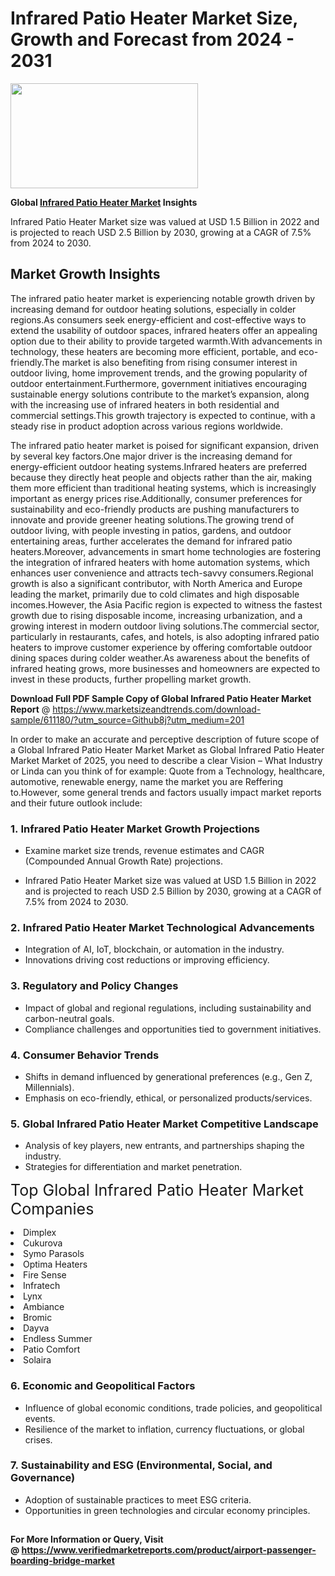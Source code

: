 <H1>Infrared Patio Heater Market Size, Growth and Forecast from 2024 - 2031</H1><img class="aligncenter size-medium wp-image-584254" src="https://thirdeyenews.in/wp-content/uploads/2024/09/Global-Market-Research-300x168.jpeg" alt="" width="300" height="168" /><p><strong>Global&nbsp;<a href="https://www.marketsizeandtrends.com/download-sample/611180/?utm_source=Github8j?utm_medium=201">Infrared Patio Heater Market</a> Insights</strong></p><p>Infrared Patio Heater Market size was valued at USD 1.5 Billion in 2022 and is projected to reach USD 2.5 Billion by 2030, growing at a CAGR of 7.5% from 2024 to 2030.</p><p><h2>Market Growth Insights</h2> <p>The infrared patio heater market is experiencing notable growth driven by increasing demand for outdoor heating solutions, especially in colder regions.As consumers seek energy-efficient and cost-effective ways to extend the usability of outdoor spaces, infrared heaters offer an appealing option due to their ability to provide targeted warmth.With advancements in technology, these heaters are becoming more efficient, portable, and eco-friendly.The market is also benefiting from rising consumer interest in outdoor living, home improvement trends, and the growing popularity of outdoor entertainment.Furthermore, government initiatives encouraging sustainable energy solutions contribute to the market’s expansion, along with the increasing use of infrared heaters in both residential and commercial settings.This growth trajectory is expected to continue, with a steady rise in product adoption across various regions worldwide.</p> <p>The infrared patio heater market is poised for significant expansion, driven by several key factors.One major driver is the increasing demand for energy-efficient outdoor heating systems.Infrared heaters are preferred because they directly heat people and objects rather than the air, making them more efficient than traditional heating systems, which is increasingly important as energy prices rise.Additionally, consumer preferences for sustainability and eco-friendly products are pushing manufacturers to innovate and provide greener heating solutions.The growing trend of outdoor living, with people investing in patios, gardens, and outdoor entertaining areas, further accelerates the demand for infrared patio heaters.Moreover, advancements in smart home technologies are fostering the integration of infrared heaters with home automation systems, which enhances user convenience and attracts tech-savvy consumers.Regional growth is also a significant contributor, with North America and Europe leading the market, primarily due to cold climates and high disposable incomes.However, the Asia Pacific region is expected to witness the fastest growth due to rising disposable income, increasing urbanization, and a growing interest in modern outdoor living solutions.The commercial sector, particularly in restaurants, cafes, and hotels, is also adopting infrared patio heaters to improve customer experience by offering comfortable outdoor dining spaces during colder weather.As awareness about the benefits of infrared heating grows, more businesses and homeowners are expected to invest in these products, further propelling market growth.</p> <p><span class=""><strong>Download Full PDF Sample Copy of Global Infrared Patio Heater Market Report</strong> @ <a href="https://www.marketsizeandtrends.com/download-sample/611180/?utm_source=Github8j?utm_medium=201" target="_blank">https://www.marketsizeandtrends.com/download-sample/611180/?utm_source=Github8j?utm_medium=201</a></span></p><p>In order to make an accurate and perceptive description of future scope of a Global&nbsp;Infrared Patio Heater Market Market as Global&nbsp;Infrared Patio Heater Market Market of 2025, you need to describe a clear Vision &ndash; What Industry or Linda can you think of for example: Quote from a Technology, healthcare, automotive, renewable energy, name the market you are Reffering to.However, some general trends and factors usually impact market reports and their future outlook include:</p><h3>1.&nbsp;<strong>Infrared Patio Heater Market Growth Projections</strong></h3><ul><li>Examine market size trends, revenue estimates and CAGR (Compounded Annual Growth Rate) projections.</li><li><p>Infrared Patio Heater Market size was valued at USD 1.5 Billion in 2022 and is projected to reach USD 2.5 Billion by 2030, growing at a CAGR of 7.5% from 2024 to 2030.</p></li></ul><h3>2.&nbsp;<strong>Infrared Patio Heater Market Technological Advancements</strong></h3><ul><li>Integration of AI, IoT, blockchain, or automation in the industry.</li><li>Innovations driving cost reductions or improving efficiency.</li></ul><h3>3.&nbsp;<strong>Regulatory and Policy Changes</strong></h3><ul><li>Impact of global and regional regulations, including sustainability and carbon-neutral goals.</li><li>Compliance challenges and opportunities tied to government initiatives.</li></ul><h3>4.&nbsp;<strong>Consumer Behavior Trends</strong></h3><ul><li>Shifts in demand influenced by generational preferences (e.g., Gen Z, Millennials).</li><li>Emphasis on eco-friendly, ethical, or personalized products/services.</li></ul><h3>5.&nbsp;<strong>Global Infrared Patio Heater Market Competitive Landscape</strong></h3><ul><li>Analysis of key players, new entrants, and partnerships shaping the industry.</li><li>Strategies for differentiation and market penetration.</li></ul><p data-pm-slice="1 1 []"><span style="color: inherit; font-family: inherit; font-size: 25px;">Top Global Infrared Patio Heater Market Companies</span></p><div class="" data-test-id=""><p><li>Dimplex</li><li> Cukurova</li><li> Symo Parasols</li><li> Optima Heaters</li><li> Fire Sense</li><li> Infratech</li><li> Lynx</li><li> Ambiance</li><li> Bromic</li><li> Dayva</li><li> Endless Summer</li><li> Patio Comfort</li><li> Solaira</li></p></div><h3>6.&nbsp;<strong>Economic and Geopolitical Factors</strong></h3><ul><li>Influence of global economic conditions, trade policies, and geopolitical events.</li><li>Resilience of the market to inflation, currency fluctuations, or global crises.</li></ul><h3>7.&nbsp;<strong>Sustainability and ESG (Environmental, Social, and Governance)</strong></h3><ul><li>Adoption of sustainable practices to meet ESG criteria.</li><li>Opportunities in green technologies and circular economy principles.</li></ul><h2><strong style="font-size: 14px;">For More Information or Query, Visit @&nbsp;</strong><a style="background-color: #ffffff; font-size: 14px;" href="https://www.marketsizeandtrends.com/report/infrared-patio-heater-market/" target="_blank">https://www.verifiedmarketreports.com/product/airport-passenger-boarding-bridge-market</a></h2>